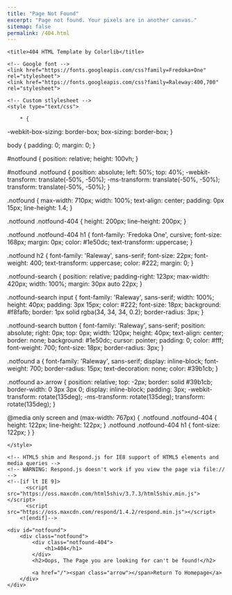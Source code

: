 ```yaml
---
title: "Page Not Found"
excerpt: "Page not found. Your pixels are in another canvas."
sitemap: false
permalink: /404.html
---
```


<!-- Sorry, but the page you were trying to view does not exist. -->
<!-- ![](https://i.stack.imgur.com/6M513.png) -->


<html lang="en">

<head>
    <meta charset="utf-8">
    <meta http-equiv="X-UA-Compatible" content="IE=edge">
    <meta name="viewport" content="width=device-width, initial-scale=1">
   

    <title>404 HTML Template by Colorlib</title>

    <!-- Google font -->
    <link href="https://fonts.googleapis.com/css?family=Fredoka+One" rel="stylesheet">
    <link href="https://fonts.googleapis.com/css?family=Raleway:400,700" rel="stylesheet">

    <!-- Custom stlylesheet -->
    <style type="text/css">
        
        * {
  -webkit-box-sizing: border-box;
          box-sizing: border-box;
}

body {
  padding: 0;
  margin: 0;
}

#notfound {
  position: relative;
  height: 100vh;
}

#notfound .notfound {
  position: absolute;
  left: 50%;
  top: 40%;
  -webkit-transform: translate(-50%, -50%);
      -ms-transform: translate(-50%, -50%);
          transform: translate(-50%, -50%);
}

.notfound {
  max-width: 710px;
  width: 100%;
  text-align: center;
  padding: 0px 15px;
  line-height: 1.4;
}

.notfound .notfound-404 {
  height: 200px;
  line-height: 200px;
}

.notfound .notfound-404 h1 {
  font-family: 'Fredoka One', cursive;
  font-size: 168px;
  margin: 0px;
  color: #1e50dc;
  text-transform: uppercase;
}

.notfound h2 {
  font-family: 'Raleway', sans-serif;
  font-size: 22px;
  font-weight: 400;
  text-transform: uppercase;
  color: #222;
  margin: 0;
}

.notfound-search {
  position: relative;
  padding-right: 123px;
  max-width: 420px;
  width: 100%;
  margin: 30px auto 22px;
}

.notfound-search input {
  font-family: 'Raleway', sans-serif;
  width: 100%;
  height: 40px;
  padding: 3px 15px;
  color: #222;
  font-size: 18px;
  background: #f8fafb;
  border: 1px solid rgba(34, 34, 34, 0.2);
  border-radius: 3px;
}

.notfound-search button {
  font-family: 'Raleway', sans-serif;
  position: absolute;
  right: 0px;
  top: 0px;
  width: 120px;
  height: 40px;
  text-align: center;
  border: none;
  background: #1e50dc;
  cursor: pointer;
  padding: 0;
  color: #fff;
  font-weight: 700;
  font-size: 18px;
  border-radius: 3px;
}

.notfound a {
  font-family: 'Raleway', sans-serif;
  display: inline-block;
  font-weight: 700;
  border-radius: 15px;
  text-decoration: none;
  color: #39b1cb;
}

.notfound a>.arrow {
  position: relative;
  top: -2px;
  border: solid #39b1cb;
  border-width: 0 3px 3px 0;
  display: inline-block;
  padding: 3px;
  -webkit-transform: rotate(135deg);
      -ms-transform: rotate(135deg);
          transform: rotate(135deg);
}

@media only screen and (max-width: 767px) {
  .notfound .notfound-404 {
    height: 122px;
    line-height: 122px;
  }
  .notfound .notfound-404 h1 {
    font-size: 122px;
  }
}


    </style>

    <!-- HTML5 shim and Respond.js for IE8 support of HTML5 elements and media queries -->
    <!-- WARNING: Respond.js doesn't work if you view the page via file:// -->
    <!--[if lt IE 9]>
          <script src="https://oss.maxcdn.com/html5shiv/3.7.3/html5shiv.min.js"></script>
          <script src="https://oss.maxcdn.com/respond/1.4.2/respond.min.js"></script>
        <![endif]-->

</head>

<body>

    <div id="notfound">
        <div class="notfound">
            <div class="notfound-404">
                <h1>404</h1>
            </div>
            <h2>Oops, The Page you are looking for can't be found!</h2>
            
            <a href="/"><span class="arrow"></span>Return To Homepage</a>
        </div>
    </div>

</body><!-- This templates was made by Colorlib (https://colorlib.com) -->

</html>